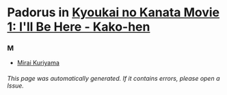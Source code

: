 # Padorus in [Kyoukai no Kanata Movie 1: I'll Be Here - Kako-hen](https://myanimelist.net/anime/25015/Kyoukai_no_Kanata_Movie_1__Ill_Be_Here_-_Kako-hen)

### M
* [Mirai Kuriyama](https://github.com/shadow578/Project-Padoru/blob/master/table-of-contents/characters/MiraiKuriyama.md)

###### This page was automatically generated. If it contains errors, please open a Issue.
